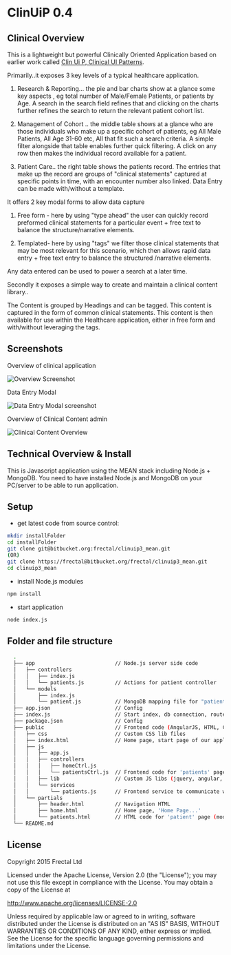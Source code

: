 ClinUiP 0.4
===
Clinical Overview
-----
This is a lightweight but powerful Clinically Oriented Application based on earlier work called [Clin Ui P, Clinical UI Patterns](http://clinuip.wordpress.com/).

Primarily..it exposes 3 key levels of a typical healthcare application.

1) Research & Reporting... the pie and bar charts show at a glance some key aspects , eg total number of Male/Female Patients, or patients by Age. A search in the search field refines that and clicking on the charts further refines the search to return the relevant patient cohort list.

2) Management of Cohort .. the middle table shows at a glance who are those individuals who make up a specific cohort of patients, eg All Male Patients, All Age 31-60 etc, All that fit such a search criteria. A simple filter alongside that table enables further quick filtering. A click on any row then makes the individual record available for a patient.

3) Patient Care.. the right table shows the patients record. The entries that make up the record are groups of "clinical statements" captured at specific points in time, with an encounter number also linked. Data Entry can be made with/without a template.


It offers 2 key modal forms to allow data capture

1) Free form - here by using "type ahead" the user can quickly record preformed clinical statements for a particular event + free text to balance the structure/narrative elements.

2) Templated- here by using "tags" we filter those clinical statements that may be most relevant for this scenario, which then allows rapid data entry + free text entry to balance the structured /narrative elements.

Any data entered can be used to power a search at a later time.



Secondly it exposes a simple way to create and maintain a clinical content library..

The Content is grouped by Headings and can be tagged.
This content is captured in the form of common clinical statements.
This content is then available for use within the Healthcare application, either in free form and with/without leveraging the tags.


Screenshots
---
Overview of clinical application


![Overview Screenshot](/https://clinuip.files.wordpress.com/2015/03/overviewpic.jpg)


Data Entry Modal

![Data Entry Modal screenshot](/https://clinuip.files.wordpress.com/2015/03/overviewpic_dataentry.jpg)

Overview of Clinical Content admin

![Clinical Content Overview](/https://clinuip.files.wordpress.com/2015/03/overviewpic_clinicalcontent.jpg)


Technical Overview & Install
---
This is Javascript application using the MEAN stack including Node.js + MongoDB. You need to have installed Node.js and MongoDB on your PC/server to be able to run application.

Setup
--
- get latest code from source control:
```sh
mkdir installFolder
cd installFolder
git clone git@bitbucket.org:frectal/clinuip3_mean.git
(OR)
git clone https://frectal@bitbucket.org/frectal/clinuip3_mean.git
cd clinuip3_mean
```
- install Node.js modules
```sh
npm install
```
- start application
```sh
node index.js
```

Folder and file structure
----

```sh
  .
  ├── app                          // Node.js server side code
  │   ├── controllers
  │   │   ├── index.js
  │   │   └── patients.js          // Actions for patient controller
  │   └── models
  │       ├── index.js
  │       └── patient.js           // MongoDB mapping file for "patient" collection
  ├── app.json                     // Config
  ├── index.js                     // Start index, db connection, routes...
  ├── package.json                 // Config
  ├── public                       // Frontend code (AngularJS, HTML, CSS)
  │   ├── css                      // Custom CSS lib files
  │   ├── index.html               // Home page, start page of our application
  │   ├── js
  │   │   ├── app.js
  │   │   ├── controllers
  │   │   │   ├── homeCtrl.js
  │   │   │   └── patientsCtrl.js  // Frontend code for 'patients' page
  │   │   ├── lib                  // Custom JS libs (jquery, angular, bootstrap...)
  │   │   └── services
  │   │       └── patients.js      // Frontend service to communicate with server
  │   └── partials
  │       ├── header.html          // Navigation HTML
  │       ├── home.html            // Home page, 'Home Page...'
  │       └── patients.html        // HTML code for 'patient' page (module)
  └── README.md

```
License
-----
Copyright 2015 Frectal Ltd

Licensed under the Apache License, Version 2.0 (the "License");
you may not use this file except in compliance with the License.
You may obtain a copy of the License at

http://www.apache.org/licenses/LICENSE-2.0

Unless required by applicable law or agreed to in writing, software
distributed under the License is distributed on an "AS IS" BASIS,
WITHOUT WARRANTIES OR CONDITIONS OF ANY KIND, either express or implied.
See the License for the specific language governing permissions and
limitations under the License.